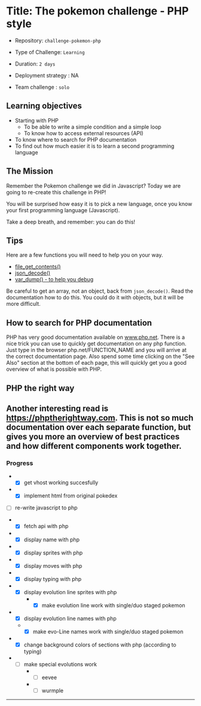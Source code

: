 # Title: The pokemon challenge - PHP style

- Repository: `challenge-pokemon-php`
- Type of Challenge: `Learning`
- Duration: `2 days`
- Deployment strategy : NA

- Team challenge : `solo`

## Learning objectives
- Starting with PHP
    * To be able to write a simple condition and a simple loop
    * To know how to access external resources (API)
- To know where to search for PHP documentation
- To find out how much easier it is to learn a second programming language

## The Mission
Remember the Pokemon challenge we did in Javascript?
Today we are going to re-create this challenge in PHP!

You will be surprised how easy it is to pick a new  language, once you know your first programming language (Javascript).

Take a deep breath, and remember: you can do this!


## Tips
Here are a few functions you will need to help you on your way.

- [file_get_contents()](http://php.net/file_get_contents)
- [json_decode()](http://php.net/json_decode)
- [var_dump() - to help you debug](http://php.net/var_dump)

Be careful to get an array, not an object, back from `json_decode()`. Read the documentation how to do this.
You could do it with objects, but it will be more difficult.

## How to search for PHP documentation
PHP has very good documentation available on www.php.net. There is a nice trick you can use to quickly get documentation on any php function. Just type in the browser php.net/FUNCTION_NAME and you will arrive at the correct documentation page. Also spend some time clicking on the "See Also" section at the bottom of each page, this will quickly get you a good overview of what is possible with PHP.

## PHP the right way
Another interesting read is https://phptherightway.com. This is not so much documentation over each separate function, but gives you more an overview of best practices and how different components work together.
---
### Progress
- -[x] get vhost working succesfully
- -[x] implement html from original pokedex
- [ ] re-write javascript to php
- -[x] fetch api with php
- -[x] display name with php
- -[x] display sprites with php
- -[x] display moves with php
- -[x] display typing with php
- - [x] display evolution line sprites with php
    - -[x] make evolution line work with single/duo staged pokemon
- - [x] display evolution line names with php
   -  -[x] make evo-Line names work with single/duo staged pokemon
- - [x] change background colors of sections with php (according to typing)
- -[ ] make special evolutions work
    - -[ ] eevee
    - -[ ] wurmple
---
